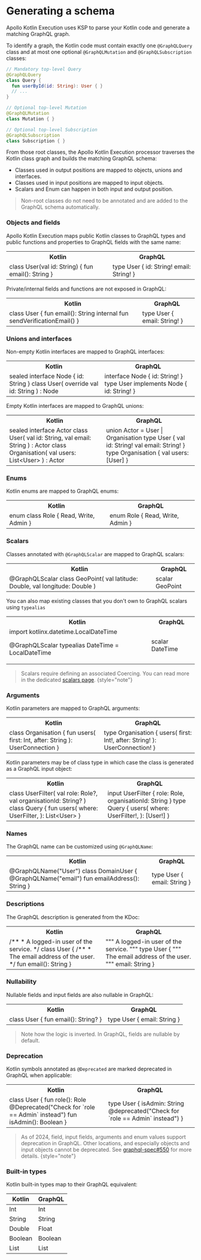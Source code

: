 # Generating a schema

Apollo Kotlin Execution uses KSP to parse your Kotlin code and generate a matching GraphQL graph. 

To identify a graph, the Kotlin code must contain exactly one `@GraphQLQuery` class and at most one optional  `@GraphQLMutation` and `@GraphQLSubscription` classes:

```kotlin
// Mandatory top-level Query
@GraphQLQuery
class Query {
  fun userById(id: String): User { }
  // ...
}

// Optional top-level Mutation
@GraphQLMutation
class Mutation { }

// Optional top-level Subscription
@GraphQLSubscription
class Subscription { }
```


From those root classes, the Apollo Kotlin Execution processor traverses the Kotlin class graph and builds the matching GraphQL schema:
* Classes used in output positions are mapped to objects, unions and interfaces.
* Classes used in input positions are mapped to input objects.
* Scalars and Enum can happen in both input and output position.

> Non-root classes do not need to be annotated and are added to the GraphQL schema automatically.

### Objects and fields

Apollo Kotlin Execution maps public Kotlin classes to GraphQL types and public functions and properties to GraphQL fields with the same name:

<table>
<tr><th>Kotlin</th><th>GraphQL</th></tr>
<tr>
<td>
<code-block lang="kotlin">
class User(val id: String) {
    fun email(): String
}
</code-block>
</td>
<td>
<code-block lang="graphql">
type User {
    id: String!
    email: String!
}
</code-block>
</td>
</tr>
</table>

Private/internal fields and functions are not exposed in GraphQL:

<table>
<tr><th>Kotlin</th><th>GraphQL</th></tr>
<tr>
<td>
<code-block lang="kotlin">
class User {
    fun email(): String
    internal fun sendVerificationEmail()
}
</code-block>
</td>
<td>
<code-block lang="graphql">
type User {
    email: String!
}
</code-block>
</td>
</tr>
</table>

### Unions and interfaces

Non-empty Kotlin interfaces are mapped to GraphQL interfaces:

<table>
<tr><th>Kotlin</th><th>GraphQL</th></tr>
<tr>
<td>
<code-block lang="kotlin">
sealed interface Node {
    id: String
}
class User(
    override val id: String
) : Node 
</code-block>
</td>
<td>
<code-block lang="graphql">
interface Node {
    id: String!
}
type User implements Node {
    id: String!
}
</code-block>
</td>
</tr>
</table>

Empty Kotlin interfaces are mapped to GraphQL unions:

<table>
<tr><th>Kotlin</th><th>GraphQL</th></tr>
<tr>
<td>
<code-block lang="kotlin">
sealed interface Actor 
class User(
    val id: String,
    val email: String
) : Actor
class Organisation(
    val users: List&lt;User&gt;
) : Actor
</code-block>
</td>
<td>
<code-block lang="graphql">
union Actor = User | Organisation
type User {
    val id: String!
    val email: String!
}
type Organisation {
    val users: [User]
}
</code-block>
</td>
</tr>
</table>

### Enums

Kotlin enums are mapped to GraphQL enums:

<table>
<tr><th>Kotlin</th><th>GraphQL</th></tr>
<tr>
<td>
<code-block lang="kotlin">
enum class Role {
    Read,
    Write,
    Admin
}
</code-block>
</td>
<td>
<code-block lang="graphql">
enum Role {
    Read,
    Write,
    Admin
}
</code-block>
</td>
</tr>
</table>

### Scalars

Classes annotated with `@GraphQLScalar` are mapped to GraphQL scalars:

<table>
<tr><th>Kotlin</th><th>GraphQL</th></tr>
<tr>
<td>
<code-block lang="kotlin">
@GraphQLScalar
class GeoPoint(
    val latitude: Double, 
    val longitude: Double
)
</code-block>
</td>
<td>
<code-block lang="graphql">
scalar GeoPoint
</code-block>
</td>
</tr>
</table>

You can also map existing classes that you don't own to GraphQL scalars using `typealias`

<table>
<tr><th>Kotlin</th><th>GraphQL</th></tr>
<tr>
<td>
<code-block lang="kotlin">
import kotlinx.datetime.LocalDateTime

@GraphQLScalar
typealias DateTime = LocalDateTime
</code-block>
</td>
<td>
<code-block lang="graphql">
scalar DateTime
</code-block>
</td>
</tr>
</table>

> Scalars require defining an associated Coercing. You can read more in the dedicated [scalars page](scalars.md).
{style="note"}

### Arguments

Kotlin parameters are mapped to GraphQL arguments:

<table>
<tr><th>Kotlin</th><th>GraphQL</th></tr>
<tr>
<td>
<code-block lang="kotlin">
class Organisation {
    fun users(
        first: Int, 
        after: String
    ): UserConnection
}
</code-block>
</td>
<td>
<code-block lang="graphql">
type Organisation {
    users(
        first: Int!,
        after: String!
    ): UserConnection!
}
</code-block>
</td>
</tr>
</table>

Kotlin parameters may be of class type in which case the class is generated as a GraphQL input object:

<table>
<tr><th>Kotlin</th><th>GraphQL</th></tr>
<tr>
<td>
<code-block lang="kotlin">
class UserFilter(
    val role: Role?, 
    val organisationId: String?
)
class Query {
    fun users(
        where: UserFilter, 
    ): List&lt;User&gt;
}
</code-block>
</td>
<td>
<code-block lang="graphql">
input UserFilter {
    role: Role,
    organisationId: String
}
type Query {
    users(
        where: UserFilter!,
    ): [User!]
}
</code-block>
</td>
</tr>
</table>

### Names
The GraphQL name can be customized using `@GraphQLName`:

<table>
<tr><th>Kotlin</th><th>GraphQL</th></tr>
<tr>
<td>
<code-block lang="kotlin">
@GraphQLName("User")
class DomainUser {
    @GraphQLName("email")
    fun emailAddress(): String
}
</code-block>
</td>
<td>
<code-block lang="graphql">
type User {
    email: String
}
</code-block>
</td>
</tr>
</table>

### Descriptions
The GraphQL description is generated from the KDoc:

<table>
<tr><th>Kotlin</th><th>GraphQL</th></tr>
<tr>
<td>
<code-block lang="kotlin">
/**
 * A logged-in user of the service.
 */
class User {
    /**
     * The email address of the user.
     */
    fun email(): String
}
</code-block>
</td>
<td>
<code-block lang="graphql">
"""
A logged-in user of the service.
"""
type User {
    """
    The email address of the user.
    """
    email: String
}
</code-block>
</td>
</tr>
</table>

### Nullability

Nullable fields and input fields are also nullable in GraphQL:

<table>
<tr><th>Kotlin</th><th>GraphQL</th></tr>
<tr>
<td>
<code-block lang="kotlin">
class User {
    fun email(): String?
}
</code-block>
</td>
<td>
<code-block lang="graphql">
type User {
    email: String
}
</code-block>
</td>
</tr>
</table>

> Note how the logic is inverted. In GraphQL, fields are nullable by default.

### Deprecation

Kotlin symbols annotated as `@Deprecated` are marked deprecated in GraphQL when applicable:

<table>
<tr><th>Kotlin</th><th>GraphQL</th></tr>
<tr>
<td>
<code-block lang="kotlin">
class User {
    fun role(): Role
    @Deprecated("Check for `role == Admin` instead")
    fun isAdmin(): Boolean
}
</code-block>
</td>
<td>
<code-block lang="graphql">
type User {
    isAdmin: String @deprecated("Check for `role == Admin` instead")
}
</code-block>
</td>
</tr>
</table>

> As of 2024, field, input fields, arguments and enum values support deprecation in GraphQL. Other locations, and especially objects and input objects cannot be deprecated. See [graphql-spec#550](https://github.com/graphql/graphql-spec/issues/550) for more details.
{style="note"}

### Built-in types

Kotlin built-in types map to their GraphQL equivalent:

| Kotlin  | GraphQL |
|---------|---------|
| Int     | Int     |
| String  | String  |
| Double  | Float   |
| Boolean | Boolean |
| List    | List    |